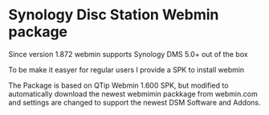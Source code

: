 # Synology Disc Station Webmin package

Since version 1.872 webmin supports Synology DMS 5.0+ out of the box

To be make it easyer for regular users I provide a SPK to install webmin

The Package is based on QTip Webmin 1.600 SPK, but modified to automatically
download the newest webmimin packkage from webmin.com and settings are changed
to support the newest DSM Software and Addons.
